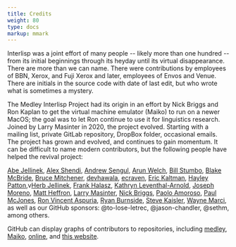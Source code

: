 ```yaml
---
title: Credits
weight: 80
type: docs
markup: mmark
---
```


Interlisp was a joint effort of many people -- likely more than one hundred -- from its initial beginnings through its heyday until its virtual disappearance. There are more than we can name. There were contributions by employees of BBN, Xerox, and Fuji Xerox and later, employees of Envos and Venue. There are initials in the source code with date of last edit, but who wrote what is sometimes a mystery.

<!-- We do have a list of those we remember who are no longer with us [In Memoriam](/history/in-memoriam). -->

The Medley Interlisp Project had its origin in an effort by Nick Briggs and Ron Kaplan to get the virtual machine emulator (Maiko) to run on a newer MacOS; the goal was to let Ron continue to use it for linguistics research. Joined by Larry Masinter in 2020, the project evolved. Starting with a mailing list, private GitLab repository, DropBox folder, occasional emails. The project has grown and evolved, and continues to gain momentum. It can be difficult to name modern contributors, but the following people have helped the revival project:

[Abe Jellinek](https://github.com/AbeJellinek), [Alex Shendi](https://github.com/alexshendi), [Andrew Sengul](https://github.com/phantomics),  [Arun Welch](https://github.com/Anzus), [Bill Stumbo](https://github.com/stumbo), [Blake McBride](https://github.com/blakemcbride), [Bruce Mitchener](https://github.com/waywardmonkeys), [devhawala](https://github.com/devhawala), [ecraven](https://github.com/ecraven), [Eric Kaltman](https://github.com/ekaltman), [Hayley Patton](https://github.com/no-defun-allowed),v[Herb Jellinek](https://github.com/hjellinek), [Frank Halasz](https://github.com/fghalasz), [Kathryn Leventhal-Arnold](mailto:kathryn@kel-a.com), [Joseph Moreno](mailto:jg.moreno2001@gmail.com), [Matt Heffron](https://github.com/MattHeffron), [Larry Masinter](https://larrymasinter.net), [Nick Briggs](https://github.com/nbriggs), [Paolo Amoroso](https://github.com/pamoroso), [Paul McJones](https://github.com/pmcjones), [Ron Vincent Aspuria](mailto:ronvincentaspuria@gmail.com), [Ryan Burnside](https://github.com/RyanBurnside), [Steve Kaisler](https://github.com/skaisler1), [Wayne Marci](https://www.linkedin.com/in/waynemarci), as well as our GitHub sponsors: @to-lose-letrec, @jason-chandler, @sethm, among others.

GitHub can display graphs of contributors to repositories, including [medley](https://github.com/Interlisp/medley/graphs/contributors), [Maiko](https://github.com/Interlisp/maiko/graphs/contributors), [online](https://github.com/Interlisp/online/graphs/contributors), and [this website](https://github.com/Interlisp/Interlisp.github.io/graphs/contributors).
